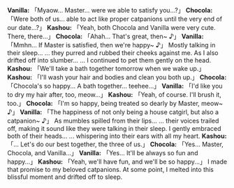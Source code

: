 **Vanilla:** 「Myaow... Master... were we able to satisfy you...?」
**Chocola:** 「Were both of us... able to act like proper catpanions until the very end of our date...?」
**Kashou:** 「Yeah, both Chocola and Vanilla were very cute. There, there...」
**Chocola:** 「Ahah... That's great, then~ ♪」
**Vanilla:** 「Mmhn... If Master is satisfied, then we're happy~ ♪」
Mostly talking in their sleep...
... they purred and rubbed their cheeks against me.
As I also drifted off into slumber...
... I continued to pet them gently on the head.
**Kashou:** 「We'll take a bath together tomorrow when we wake up.」
**Kashou:** 「I'll wash your hair and bodies and clean you both up.」
**Chocola:** 「Chocola's so happy... A bath together... teehee...」
**Vanilla:** 「I'd like you to dry my hair after, too, meow...」
**Kashou:** 「Yeah, of course. I'll brush it, too.」
**Chocola:** 「I'm so happy, being treated so dearly by Master, meow~ ♪」
**Vanilla:** 「The happiness of not only being a house catgirl, but also a catpanion~ ♪」
As mumbles spilled from their lips...
... their voices trailed off, making it sound like they were talking in their sleep.
I gently embraced both of their heads...
... whispering into their ears with all my heart.
**Kashou:** 「... Let's do our best together, the three of us.」
**Chocola:** 「Yes... Master, Chocola, and Vanilla...」
**Vanilla:** 「Yes... It'll be always so fun and happy...」
**Kashou:** 「Yeah, we'll have fun, and we'll be so happy...」
I made that promise to my beloved catpanions.
At some point, I melted into this blissful moment and drifted off to sleep.
